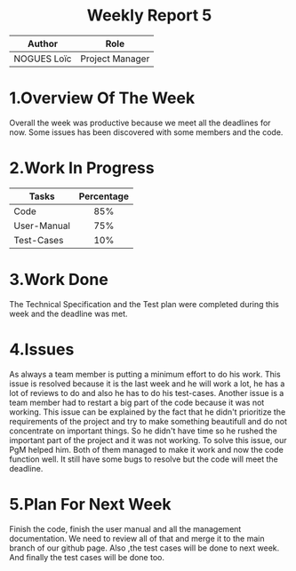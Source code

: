 <h1 align="center"> Weekly Report 5 </h1>

| Author      | Role            |
| ----------- | --------------- |
| NOGUES Loïc | Project Manager |
# 1.Overview Of The Week
Overall the week was productive because we meet all the deadlines for now. Some issues has been discovered with some members and the code.




# 2.Work In Progress

| Tasks       | Percentage |
| ----------- | :--------: |
| Code        |     85%    |
| User-Manual |     75%    |
| Test-Cases  |    10%     |



# 3.Work Done
The Technical Specification and the Test plan were completed during this week and the deadline was met.





# 4.Issues
As always a team member is putting a minimum effort to do his work. This issue is resolved because it is the last week and he will work a lot, he has a lot of reviews to do and also he has to do his test-cases.
Another issue is a team member had to restart a big part of the code because it was not working. This issue can be explained by the fact that he didn't prioritize the requirements of the project and try to make something beautifull and do not concentrate on important things. So he didn't have time so he rushed the important part of the project and it was not working. To solve this issue, our PgM helped him. Both of them managed to make it work and now the code function well. It still have some bugs to resolve but the code will meet the deadline.


# 5.Plan For Next Week
Finish the code, finish the user manual and all the management documentation. We need to review all of that and merge it to the main branch of our github page.
Also ,the test cases will be done to next week.
And finally the test cases will be done too.